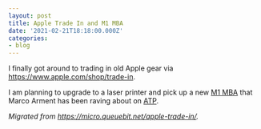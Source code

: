 ```yaml
---
layout: post
title: Apple Trade In and M1 MBA
date: '2021-02-21T18:18:00.000Z'
categories:
- blog
---
```


I finally got around to trading in old Apple gear via <https://www.apple.com/shop/trade-in>.

I am planning to upgrade to a laser printer and pick up a new [M1 MBA](https://www.apple.com/macbook-air/) that Marco Arment has been raving about on [ATP](https://atp.fm/).

_Migrated from <https://micro.queuebit.net/apple-trade-in/>._
